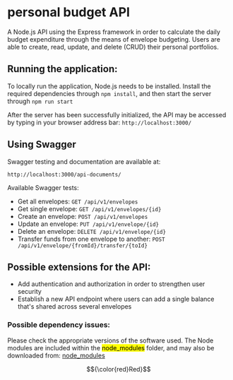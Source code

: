 # personal budget API

A Node.js API using the Express framework in order to calculate the daily budget expenditure through the means of envelope budgeting. Users are able to create, read, update, and delete (CRUD) their personal portfolios.

## Running the application:

To locally run the application, Node.js needs to be installed.  Install the required dependencies through `npm install`, and then start the server through `npm run start`

After the server has been successfully initialized, the API may be accessed by typing in your browser address bar: `http://localhost:3000/`

## Using Swagger

Swagger testing and documentation are available at:

`http://localhost:3000/api-documents/`

Available Swagger tests:

* Get all envelopes: `GET /api/v1/envelopes`
* Get single envelope: `GET /api/v1/envelopes/{id}`
* Create an envelope: `POST /api/v1/envelopes`
* Update an envelope: `PUT /api/v1/envelope/{id}`
* Delete an envelope: `DELETE /api/v1/envelope/{id}`
* Transfer funds from one envelope to another: `POST /api/v1/envelope/{fromId}/transfer/{toId}`

## Possible extensions for the API:

- Add authentication and authorization in order to strengthen user security
- Establish a new API endpoint where users can add a single balance that's shared across several envelopes

### Possible dependency issues:
Please check the appropriate versions of the software used. The Node modules are included within the <mark >node_modules</mark> folder, and may also be downloaded from: [node_modules](https://drive.google.com/drive/folders/1mSJleYqWMx7f-_rkhE7lkm_PImpKae0d?usp=sharing)

$${\color{red}Red}$$	
